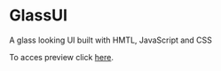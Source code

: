 # GlassUI
A glass looking UI built with HMTL, JavaScript and CSS

To acces preview click <a href="https://htmlpreview.github.io/?https://raw.githubusercontent.com/LiteHertz/GlassUI/main/index.html">here</a>.

